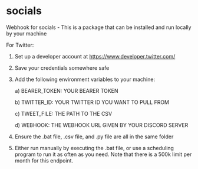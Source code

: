 # socials
Webhook for socials - This is a package that can be installed and run locally by your machine

For Twitter:
1. Set up a developer account at https://www.developer.twitter.com/
2. Save your credentials somewhere safe
3. Add the following environment variables to your machine:
  
    a) BEARER_TOKEN: YOUR BEARER TOKEN
  
    b) TWITTER_ID: YOUR TWITTER ID YOU WANT TO PULL FROM
  
    c) TWEET_FILE: THE PATH TO THE CSV
  
    d) WEBHOOK: THE WEBHOOK URL GIVEN BY YOUR DISCORD SERVER

4. Ensure the .bat file, .csv file, and .py file are all in the same folder
5. Either run manually by executing the .bat file, or use a scheduling program to run it as often as you need. Note that there is a 500k limit per month for this endpoint.
